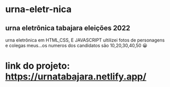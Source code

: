 # urna-eletr-nica

## urna eletrônica tabajara eleições 2022

urna eletrônica em HTML,CSS, E JAVASCRIPT ultilizei fotos de personagens e colegas meus...os numeros dos candidatos são 10,20,30,40,50 😀

# link do projeto: https://urnatabajara.netlify.app/

